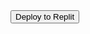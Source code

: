 <!DOCTYPE html>
<html>
  <head>
  </head>
  <body>
    <button onclick="window.location.href='https://replit.com/Heyayyu/rabbitsamurai/';">
      Deploy to Replit
    </button>
  </body>
</html>
